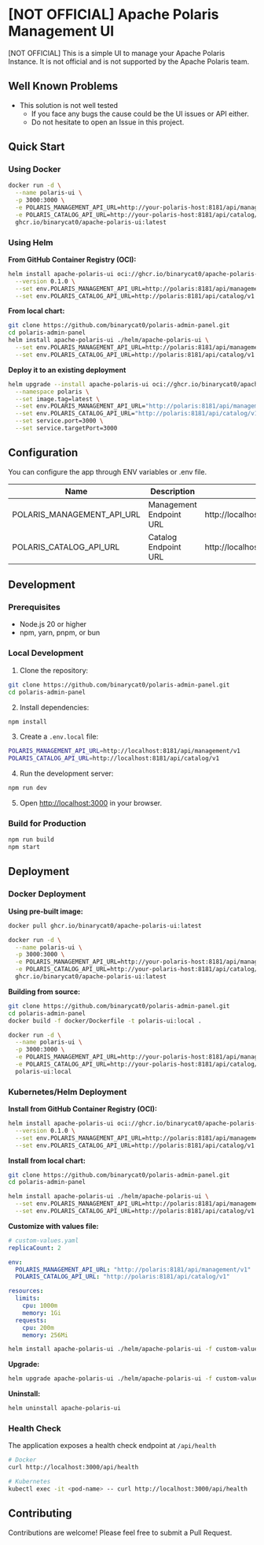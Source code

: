 # [NOT OFFICIAL] Apache Polaris Management UI

[NOT OFFICIAL] This is a simple UI to manage your Apache Polaris Instance.
It is not official and is not supported by the Apache Polaris team.

## Well Known Problems

- This solution is not well tested
    - If you face any bugs the cause could be the UI issues or API either. 
    - Do not hesitate to open an Issue in this project.

## Quick Start

### Using Docker

```bash
docker run -d \
  --name polaris-ui \
  -p 3000:3000 \
  -e POLARIS_MANAGEMENT_API_URL=http://your-polaris-host:8181/api/management/v1 \
  -e POLARIS_CATALOG_API_URL=http://your-polaris-host:8181/api/catalog/v1 \
  ghcr.io/binarycat0/apache-polaris-ui:latest
```

### Using Helm

**From GitHub Container Registry (OCI):**
```bash
helm install apache-polaris-ui oci://ghcr.io/binarycat0/apache-polaris-ui \
  --version 0.1.0 \
  --set env.POLARIS_MANAGEMENT_API_URL=http://polaris:8181/api/management/v1 \
  --set env.POLARIS_CATALOG_API_URL=http://polaris:8181/api/catalog/v1
```

**From local chart:**
```bash
git clone https://github.com/binarycat0/polaris-admin-panel.git
cd polaris-admin-panel
helm install apache-polaris-ui ./helm/apache-polaris-ui \
  --set env.POLARIS_MANAGEMENT_API_URL=http://polaris:8181/api/management/v1 \
  --set env.POLARIS_CATALOG_API_URL=http://polaris:8181/api/catalog/v1
```

**Deploy it to an existing deployment**
```bash
helm upgrade --install apache-polaris-ui oci://ghcr.io/binarycat0/apache-polaris-ui \
  --namespace polaris \
  --set image.tag=latest \
  --set env.POLARIS_MANAGEMENT_API_URL="http://polaris:8181/api/management/v1" \
  --set env.POLARIS_CATALOG_API_URL="http://polaris:8181/api/catalog/v1" \
  --set service.port=3000 \
  --set service.targetPort=3000
```

## Configuration

You can configure the app through ENV variables or .env file.

| Name                       | Description             | Default                                 |
|----------------------------|-------------------------|-----------------------------------------|
| POLARIS_MANAGEMENT_API_URL | Management Endpoint URL | http://localhost:8181/api/management/v1 |
| POLARIS_CATALOG_API_URL    | Catalog Endpoint URL    | http://localhost:8181/api/catalog/v1    |

## Development

### Prerequisites

- Node.js 20 or higher
- npm, yarn, pnpm, or bun

### Local Development

1. Clone the repository:
```bash
git clone https://github.com/binarycat0/polaris-admin-panel.git
cd polaris-admin-panel
```

2. Install dependencies:
```bash
npm install
```

3. Create a `.env.local` file:
```bash
POLARIS_MANAGEMENT_API_URL=http://localhost:8181/api/management/v1
POLARIS_CATALOG_API_URL=http://localhost:8181/api/catalog/v1
```

4. Run the development server:
```bash
npm run dev
```

5. Open [http://localhost:3000](http://localhost:3000) in your browser.

### Build for Production

```bash
npm run build
npm start
```

## Deployment

### Docker Deployment

**Using pre-built image:**
```bash
docker pull ghcr.io/binarycat0/apache-polaris-ui:latest

docker run -d \
  --name polaris-ui \
  -p 3000:3000 \
  -e POLARIS_MANAGEMENT_API_URL=http://your-polaris-host:8181/api/management/v1 \
  -e POLARIS_CATALOG_API_URL=http://your-polaris-host:8181/api/catalog/v1 \
  ghcr.io/binarycat0/apache-polaris-ui:latest
```

**Building from source:**
```bash
git clone https://github.com/binarycat0/polaris-admin-panel.git
cd polaris-admin-panel
docker build -f docker/Dockerfile -t polaris-ui:local .

docker run -d \
  --name polaris-ui \
  -p 3000:3000 \
  -e POLARIS_MANAGEMENT_API_URL=http://your-polaris-host:8181/api/management/v1 \
  -e POLARIS_CATALOG_API_URL=http://your-polaris-host:8181/api/catalog/v1 \
  polaris-ui:local
```

### Kubernetes/Helm Deployment

**Install from GitHub Container Registry (OCI):**
```bash
helm install apache-polaris-ui oci://ghcr.io/binarycat0/apache-polaris-ui \
  --version 0.1.0 \
  --set env.POLARIS_MANAGEMENT_API_URL=http://polaris:8181/api/management/v1 \
  --set env.POLARIS_CATALOG_API_URL=http://polaris:8181/api/catalog/v1
```

**Install from local chart:**
```bash
git clone https://github.com/binarycat0/polaris-admin-panel.git
cd polaris-admin-panel

helm install apache-polaris-ui ./helm/apache-polaris-ui \
  --set env.POLARIS_MANAGEMENT_API_URL=http://polaris:8181/api/management/v1 \
  --set env.POLARIS_CATALOG_API_URL=http://polaris:8181/api/catalog/v1
```

**Customize with values file:**
```yaml
# custom-values.yaml
replicaCount: 2

env:
  POLARIS_MANAGEMENT_API_URL: "http://polaris:8181/api/management/v1"
  POLARIS_CATALOG_API_URL: "http://polaris:8181/api/catalog/v1"

resources:
  limits:
    cpu: 1000m
    memory: 1Gi
  requests:
    cpu: 200m
    memory: 256Mi
```

```bash
helm install apache-polaris-ui ./helm/apache-polaris-ui -f custom-values.yaml
```

**Upgrade:**
```bash
helm upgrade apache-polaris-ui ./helm/apache-polaris-ui -f custom-values.yaml
```

**Uninstall:**
```bash
helm uninstall apache-polaris-ui
```

### Health Check

The application exposes a health check endpoint at `/api/health`

```bash
# Docker
curl http://localhost:3000/api/health

# Kubernetes
kubectl exec -it <pod-name> -- curl http://localhost:3000/api/health
```

## Contributing

Contributions are welcome! Please feel free to submit a Pull Request.
